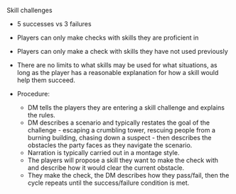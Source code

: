 Skill challenges
- 5 successes vs 3 failures
- Players can only make checks with skills they are proficient in
- Players can only make a check with skills they have not used previously
- There are no limits to what skills may be used for what situations, as long as the player has a reasonable explanation for how a skill would help them succeed.

- Procedure:
	- DM tells the players they are entering a skill challenge and explains the rules.
	- DM describes a scenario and typically restates the goal of the challenge - escaping a crumbling tower, rescuing people from a burning building, chasing down a suspect - then describes the obstacles the party faces as they navigate the scenario.
	- Narration is typically carried out in a montage style.
	- The players will propose a skill they want to make the check with and describe how it would clear the current obstacle.
	- They make the check, the DM describes how they pass/fail, then the cycle repeats until the success/failure condition is met.